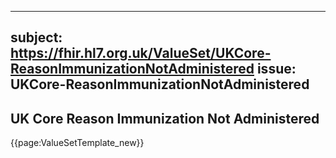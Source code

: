
---
subject: https://fhir.hl7.org.uk/ValueSet/UKCore-ReasonImmunizationNotAdministered
issue: UKCore-ReasonImmunizationNotAdministered
---
## UK Core Reason Immunization Not Administered

{{page:ValueSetTemplate_new}}
    
